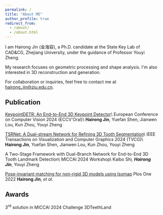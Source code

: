 ```yaml
---
permalink: /
title: "About ME"
author_profile: true
redirect_from: 
  - /about/
  - /about.html
---
```


I am Hairong Jin (金海容), a Ph.D. candidate at the State Key Lab of CAD&CG, Zhejiang University, under the guidance of Professor Youyi Zheng.

My research focuses on geometric processing and shape analysis. I'm also interested in 3D reconstruction and generation.

For collaboration or inquiries, feel free to contact me at hairong_jin@zju.edu.cn.

Publication
------
[KeypointDETR: An End-to-End 3D Keypoint Detector](https://link.springer.com/chapter/10.1007/978-3-031-72904-1_22)\\
European Conference on Computer Vision 2024 (ECCV'Oral)\\
**Hairong Jin**, Yuefan Shen, Jianwen Lou, Kun Zhou, Youyi Zheng

[TSRNet: A Dual-stream Network for Refining 3D Tooth Segmentation](https://ieeexplore.ieee.org/abstract/document/10562232)\\
IEEE Transactions on Visualization and Computer Graphics 2024 (TVCG)\\
**Hairong Jin**, Yuefan Shen, Jianwen Lou, Kun Zhou, Youyi Zheng

A Two-Stage Framework with Dual-Branch Network for End-to-End 3D Tooth Landmark Detection\\
MICCAI 2024 Workshop\\
Kaibo Shi<sup>*</sup>, **Hairong Jin**<sup>*</sup>, Youyi Zheng

[Pose-invariant matching for non-rigid 3D models using Isomap](https://journals.plos.org/plosone/article?id=10.1371/journal.pone.0264192)
Plos One 2022
**Hairong Jin**, *et al.*

Awards
------
3<sup>rd</sup> solution in MICCAI 2024 Challenge 3DTeethLand

